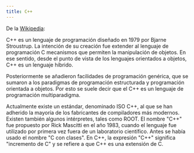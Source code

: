 ```yaml
---
title: C++
---
```


De la [Wikipedia](https://es.wikipedia.org/wiki/C%2B%2B):

C++ es un lenguaje de programación diseñado en 1979 por Bjarne Stroustrup. La
intención de su creación fue extender al lenguaje de programación C mecanismos
que permiten la manipulación de objetos. En ese sentido, desde el punto de vista
de los lenguajes orientados a objetos, C++ es un lenguaje híbrido.

Posteriormente se añadieron facilidades de programación genérica, que se sumaron
a los paradigmas de programación estructurada y programación orientada a
objetos. Por esto se suele decir que el C++ es un lenguaje de programación
multiparadigma.

Actualmente existe un estándar, denominado ISO C++, al que se
han adherido la mayoría de los fabricantes de compiladores más modernos. Existen
también algunos intérpretes, tales como ROOT.  El nombre "C++" fue propuesto por
Rick Mascitti en el año 1983, cuando el lenguaje fue utilizado por primera vez
fuera de un laboratorio científico. Antes se había usado el nombre "C con
clases". En C++, la expresión "C++" significa "incremento de C" y se refiere a
que C++ es una extensión de C.
